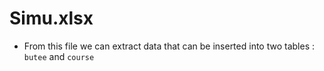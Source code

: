 # Simu.xlsx

- From this file we can extract data that can be inserted into two tables : `butee` and `course`